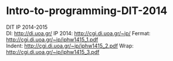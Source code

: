 # Intro-to-programming-DIT-2014 
DIT IP 2014-2015  
DI: http://di.uoa.gr/
IP 2014: http://cgi.di.uoa.gr/~ip/
Fermat: http://cgi.di.uoa.gr/~ip/iphw1415_1.pdf  
Indent: http://cgi.di.uoa.gr/~ip/iphw1415_2.pdf 
Wrap: http://cgi.di.uoa.gr/~ip/iphw1415_3.pdf

